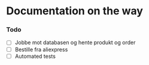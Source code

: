 # Documentation on the way

### Todo

- [ ] Jobbe mot databasen og hente produkt og order
- [ ] Bestille fra aliexpress
- [ ] Automated tests